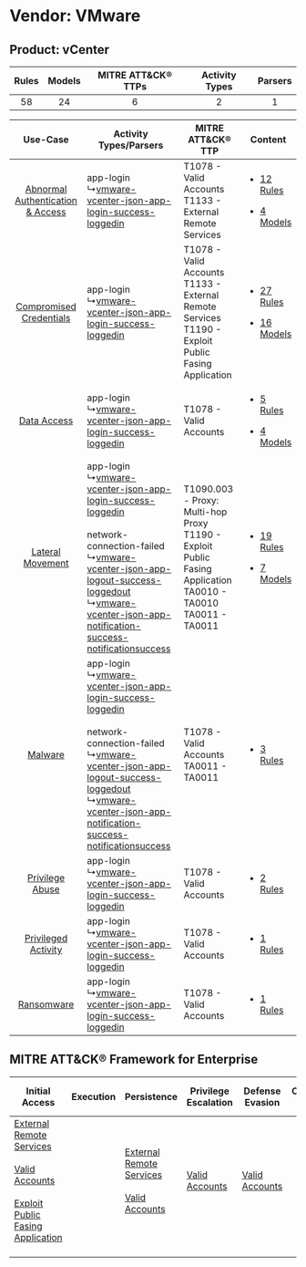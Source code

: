 Vendor: VMware
==============
Product: vCenter
----------------
| Rules | Models | MITRE ATT&CK® TTPs | Activity Types | Parsers |
|:-----:|:------:|:------------------:|:--------------:|:-------:|
|  58   |   24   |         6          |       2        |    1    |

|    Use-Case    | Activity Types/Parsers    | MITRE ATT&CK® TTP    | Content    |
|:----:| ---- | ---- | ---- |
| [Abnormal Authentication & Access](../../../UseCases/uc_abnormal_authentication_&_access.md) |  app-login<br> ↳[vmware-vcenter-json-app-login-success-loggedin](Ps/pC_vmwarevcenterjsonapploginsuccessloggedin.md)<br>    | T1078 - Valid Accounts<br>T1133 - External Remote Services<br>    | [<ul><li>12 Rules</li></ul><ul><li>4 Models</li></ul>](RM/r_m_vmware_vcenter_Abnormal_Authentication_&_Access.md) |
|          [Compromised Credentials](../../../UseCases/uc_compromised_credentials.md)          |  app-login<br> ↳[vmware-vcenter-json-app-login-success-loggedin](Ps/pC_vmwarevcenterjsonapploginsuccessloggedin.md)<br>    | T1078 - Valid Accounts<br>T1133 - External Remote Services<br>T1190 - Exploit Public Fasing Application<br>    | [<ul><li>27 Rules</li></ul><ul><li>16 Models</li></ul>](RM/r_m_vmware_vcenter_Compromised_Credentials.md)         |
|    [Data Access](../../../UseCases/uc_data_access.md)    |  app-login<br> ↳[vmware-vcenter-json-app-login-success-loggedin](Ps/pC_vmwarevcenterjsonapploginsuccessloggedin.md)<br>    | T1078 - Valid Accounts<br>    | [<ul><li>5 Rules</li></ul><ul><li>4 Models</li></ul>](RM/r_m_vmware_vcenter_Data_Access.md)    |
|    [Lateral Movement](../../../UseCases/uc_lateral_movement.md)    |  app-login<br> ↳[vmware-vcenter-json-app-login-success-loggedin](Ps/pC_vmwarevcenterjsonapploginsuccessloggedin.md)<br><br> network-connection-failed<br> ↳[vmware-vcenter-json-app-logout-success-loggedout](Ps/pC_vmwarevcenterjsonapplogoutsuccessloggedout.md)<br> ↳[vmware-vcenter-json-app-notification-success-notificationsuccess](Ps/pC_vmwarevcenterjsonappnotificationsuccessnotificationsuccess.md)<br> | T1090.003 - Proxy: Multi-hop Proxy<br>T1190 - Exploit Public Fasing Application<br>TA0010 - TA0010<br>TA0011 - TA0011<br> | [<ul><li>19 Rules</li></ul><ul><li>7 Models</li></ul>](RM/r_m_vmware_vcenter_Lateral_Movement.md)    |
|    [Malware](../../../UseCases/uc_malware.md)    |  app-login<br> ↳[vmware-vcenter-json-app-login-success-loggedin](Ps/pC_vmwarevcenterjsonapploginsuccessloggedin.md)<br><br> network-connection-failed<br> ↳[vmware-vcenter-json-app-logout-success-loggedout](Ps/pC_vmwarevcenterjsonapplogoutsuccessloggedout.md)<br> ↳[vmware-vcenter-json-app-notification-success-notificationsuccess](Ps/pC_vmwarevcenterjsonappnotificationsuccessnotificationsuccess.md)<br> | T1078 - Valid Accounts<br>TA0011 - TA0011<br>    | [<ul><li>3 Rules</li></ul>](RM/r_m_vmware_vcenter_Malware.md)    |
|    [Privilege Abuse](../../../UseCases/uc_privilege_abuse.md)    |  app-login<br> ↳[vmware-vcenter-json-app-login-success-loggedin](Ps/pC_vmwarevcenterjsonapploginsuccessloggedin.md)<br>    | T1078 - Valid Accounts<br>    | [<ul><li>2 Rules</li></ul>](RM/r_m_vmware_vcenter_Privilege_Abuse.md)    |
|    [Privileged Activity](../../../UseCases/uc_privileged_activity.md)    |  app-login<br> ↳[vmware-vcenter-json-app-login-success-loggedin](Ps/pC_vmwarevcenterjsonapploginsuccessloggedin.md)<br>    | T1078 - Valid Accounts<br>    | [<ul><li>1 Rules</li></ul>](RM/r_m_vmware_vcenter_Privileged_Activity.md)    |
|    [Ransomware](../../../UseCases/uc_ransomware.md)    |  app-login<br> ↳[vmware-vcenter-json-app-login-success-loggedin](Ps/pC_vmwarevcenterjsonapploginsuccessloggedin.md)<br>    | T1078 - Valid Accounts<br>    | [<ul><li>1 Rules</li></ul>](RM/r_m_vmware_vcenter_Ransomware.md)    |

MITRE ATT&CK® Framework for Enterprise
--------------------------------------
| Initial Access                                                                                                                                                                                                                         | Execution | Persistence                                                                                                                                      | Privilege Escalation                                                | Defense Evasion                                                     | Credential Access | Discovery | Lateral Movement | Collection | Command and Control                                                                                                                       | Exfiltration | Impact |
| -------------------------------------------------------------------------------------------------------------------------------------------------------------------------------------------------------------------------------------- | --------- | ------------------------------------------------------------------------------------------------------------------------------------------------ | ------------------------------------------------------------------- | ------------------------------------------------------------------- | ----------------- | --------- | ---------------- | ---------- | ----------------------------------------------------------------------------------------------------------------------------------------- | ------------ | ------ |
| [External Remote Services](https://attack.mitre.org/techniques/T1133)<br><br>[Valid Accounts](https://attack.mitre.org/techniques/T1078)<br><br>[Exploit Public Fasing Application](https://attack.mitre.org/techniques/T1190)<br><br> |           | [External Remote Services](https://attack.mitre.org/techniques/T1133)<br><br>[Valid Accounts](https://attack.mitre.org/techniques/T1078)<br><br> | [Valid Accounts](https://attack.mitre.org/techniques/T1078)<br><br> | [Valid Accounts](https://attack.mitre.org/techniques/T1078)<br><br> |                   |           |                  |            | [Proxy: Multi-hop Proxy](https://attack.mitre.org/techniques/T1090/003)<br><br>[Proxy](https://attack.mitre.org/techniques/T1090)<br><br> |              |        |